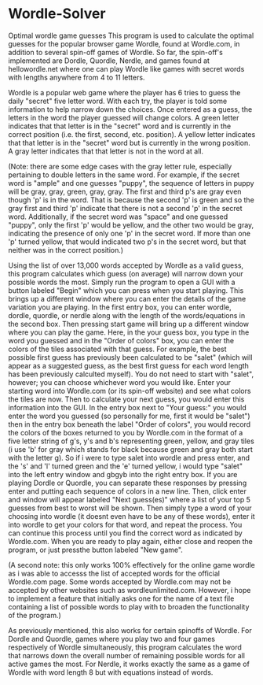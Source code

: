 # Wordle-Solver
Optimal wordle game guesses
This program is used to calculate the optimal guesses for the popular browser game Wordle, found at Wordle.com, in addition to several spin-off games of Wordle. So far, the spin-off's implemented are Dordle, Quordle, Nerdle, and games found at hellowordle.net where one can play Wordle like games with secret words with lengths anywhere from 4 to 11 letters.

Wordle is a popular web game where the player has 6 tries to guess the daily "secret" five letter word. With each try, the player is told some information to help narrow down the choices. Once entered as a guess, the letters in the word the player guessed will change colors. A green letter indicates that that letter is in the "secret" word and is currently in the correct position (i.e. the first, second, etc. position). A yellow letter indicates that that letter is in the "secret" word but is currently in the wrong position. A gray letter indicates that that letter is not in the word at all. 

(Note: there are some edge cases with the gray letter rule, especially pertaining to double letters in the same word. For example, if the secret word is "ample" and one guesses "puppy", the sequence of letters in puppy will be gray, gray, green, gray, gray. The first and third p's are gray even though 'p' is in the word. That is because the second 'p' is green and so the gray first and third 'p' indicate that there is not a second 'p' in the secret word. Additionally, if the secret word was "space" and one guessed "puppy", only the first 'p' would be yellow, and the other two would be gray, indicating the presence of only one 'p' in the secret word. If more than one 'p' turned yellow, that would indicated two p's in the secret word, but that neither was in the correct position.)

Using the list of over 13,000 words accepted by Wordle as a valid guess, this program calculates which guess (on average) will narrow down your possible words the most. Simply run the program to open a GUI with a button labeled "Begin" which you can press when you start playing. This brings up a different window where you can enter the details of the game variation you are playing. In the first entry box, you can enter wordle, dordle, quordle, or nerdle along with the length of the words/equations in the second box. Then pressing start game will bring up a different window where you can play the game. Here, in the your guess box, you type in the word you guessed and in the "Order of colors" box, you can enter the colors of the tiles associated with that guess. For example, the best possible first guess has previously been calculated to be "salet" (which will appear as a suggested guess, as the best first guess for each word length has been previously calculted myself). You do not need to start with "salet", however; you can choose whichever word you would like. Enter your starting word into Wordle.com (or its spin-off website) and see what colors the tiles are now. Then to calculate your next guess, you would enter this information into the GUI. In the entry box next to "Your guess:" you would enter the word you guessed (so personally for me, first it would be "salet") then in the entry box beneath the label "Order of colors", you would record the colors of the boxes returned to you by Wordle.com in the format of a five letter string of g's, y's and b's representing green, yellow, and gray tiles (i use 'b' for gray which stands for black because green and gray both start with the letter g). So if i were to type salet into wordle and press enter, and the 's' and 'l' turned green and the 'e' turned yellow, i would type "salet" into the left entry window and gbgyb into the right entry box. If you are playing Dordle or Quordle, you can separate these responses by pressing enter and putting each sequence of colors in a new line. Then, click enter and window will appear labeled "Next guess(es)" where a list of your top 5 guesses from best to worst will be shown. Then simply type a word of your choosing into wordle (it doesnt even have to be any of these words), enter it into wordle to get your colors for that word, and repeat the process. You can continue this process until you find the correct word as indicated by Wordle.com. When you are ready to play again, either close and reopen the program, or just pressthe button labeled "New game". 

(A second note: this only works 100% effectively for the online game wordle as i was able to accesss the list of accepted words for the official Wordle.com page. Some words accepted by Wordle.com may not be accepted by other websites such as wordleunlimited.com. However, i hope to implement a feature that initially asks one for the name of a text file containing a list of possible words to play with to broaden the functionality of the program.)

As previously mentioned, this also works for certain spinoffs of Wordle. For Dordle and Quordle, games where you play two and four games respectively of Wordle simultaneously, this program calculates the word that narrows down the overall number of remaining possible words for all active games the most. For Nerdle, it works exactly the same as a game of Wordle with word length 8 but with equations instead of words.
